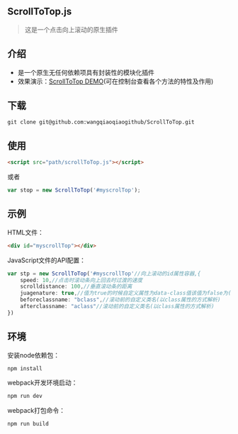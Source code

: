 ﻿## ScrollToTop.js
>这是一个点击向上滚动的原生插件
## 介绍
* 是一个原生无任何依赖项具有封装性的模块化插件
* 效果演示：[ScrollToTop DEMO](https://wangqiaoqiaogithub.github.io/ScrollToTop/dist/index.html)(可在控制台查看各个方法的特性及作用)
## 下载
```
git clone git@github.com:wangqiaoqiaogithub/ScrollToTop.git
```
## 使用
 ```html
<script src="path/scrollToTop.js"></script>
```
或者
```js
var stop = new ScrollToTop('#myscrolTop');
```
## 示例
HTML文件：
```html
<div id="myscrollTop"></div>
```
JavaScript文件的API配置：
```js
var stp = new ScrollToTop('#myscrollTop'//向上滚动的id属性容器,{
    speed: 10,//点击时滚动条向上回去时过渡的速度
    scrolldistance: 100,//垂直滚动条的距离
    juagenature: true,//值为true的时候自定义属性为data-class值该值为false为(data-class属性会自动解析为)
    beforeclassname: "bclass",//滚动前的自定义类名(以class属性的方式解析)
    afterclassname: "aclass"//滚动前的自定义类名(以class属性的方式解析)
})
```
## 环境
安装node依赖包：
```
npm install
```
webpack开发环境启动：
```js
npm run dev
```
webpack打包命令：
```js
npm run build
```
